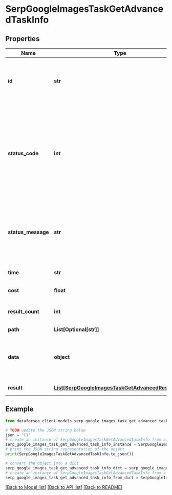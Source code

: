 # SerpGoogleImagesTaskGetAdvancedTaskInfo


## Properties

Name | Type | Description | Notes
------------ | ------------- | ------------- | -------------
**id** | **str** | task identifier unique task identifier in our system in the UUID format | [optional] 
**status_code** | **int** | status code of the task generated by DataForSEO, can be within the following range: 10000-60000 you can find the full list of the response codes here | [optional] 
**status_message** | **str** | informational message of the task you can find the full list of general informational messages here | [optional] 
**time** | **str** | execution time, seconds | [optional] 
**cost** | **float** | total tasks cost, USD | [optional] 
**result_count** | **int** | number of elements in the result array | [optional] 
**path** | **List[Optional[str]]** | URL path | [optional] 
**data** | **object** | contains the same parameters that you specified in the POST request | [optional] 
**result** | [**List[SerpGoogleImagesTaskGetAdvancedResultInfo]**](SerpGoogleImagesTaskGetAdvancedResultInfo.md) | array of results | [optional] 

## Example

```python
from dataforseo_client.models.serp_google_images_task_get_advanced_task_info import SerpGoogleImagesTaskGetAdvancedTaskInfo

# TODO update the JSON string below
json = "{}"
# create an instance of SerpGoogleImagesTaskGetAdvancedTaskInfo from a JSON string
serp_google_images_task_get_advanced_task_info_instance = SerpGoogleImagesTaskGetAdvancedTaskInfo.from_json(json)
# print the JSON string representation of the object
print(SerpGoogleImagesTaskGetAdvancedTaskInfo.to_json())

# convert the object into a dict
serp_google_images_task_get_advanced_task_info_dict = serp_google_images_task_get_advanced_task_info_instance.to_dict()
# create an instance of SerpGoogleImagesTaskGetAdvancedTaskInfo from a dict
serp_google_images_task_get_advanced_task_info_from_dict = SerpGoogleImagesTaskGetAdvancedTaskInfo.from_dict(serp_google_images_task_get_advanced_task_info_dict)
```
[[Back to Model list]](../README.md#documentation-for-models) [[Back to API list]](../README.md#documentation-for-api-endpoints) [[Back to README]](../README.md)


